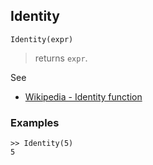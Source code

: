 ## Identity

```
Identity(expr)
```

> returns `expr`.

See
* [Wikipedia - Identity function](https://en.wikipedia.org/wiki/Identity_function)

### Examples

```
>> Identity(5)
5
```